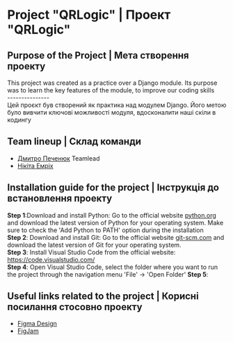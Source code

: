 # Project "QRLogic" | Проект "QRLogic"

## __Purpose of the Project__ | __Мета створення проекту__

This project was created as a practice over a Django module. Its purpose was to learn the key features of the module, to improve our coding skills<br> --------------- <br> Цей проєкт був створений як практика над модулем Django. Його метою було вивчити ключові можливості модуля, вдосконалити наші скіли в кодингу

## __Team lineup__ | __Склад команди__

* [Дмитро Печенюк](https://github.com/DmitriyPechenyuk0) Teamlead
* [Нікіта Емріх](https://github.com/NikitaEmrih)

## __Installation guide for the project__ | __Інструкція до встановлення проекту__
__Step 1__:Download and install Python: Go to the official website [python.org](https://www.python.org/) and download the latest version of Python for your operating system. Make sure to check the 'Add Python to PATH' option during the installation<br>
__Step 2__: Download and install Git: Go to the official website [git-scm.com](https://git-scm.com/) and download the latest version of Git for your operating system.<br>
__Step 3__: Install Visual Studio Code from the official website: https://code.visualstudio.com/<br>
__Step 4__: Open Visual Studio Code, select the folder where you want to run the project through the navigation menu 'File' -> 'Open Folder'
__Step 5__: 


## __Useful links related to the project__ | __Корисні посилання стосовно проекту__

* [Figma Design](https://www.figma.com/design/zuJFbfVMv3Gj0Nj5enrInM/QRLogic-Design?node-id=5-3&p=f&t=m3kC5uEKsHLNVoZs-0)
* [FigJam](https://www.figma.com/board/6FgTky1OFCN0xwHK6livO5/QRLogic-FigJam?node-id=0-1&p=f&t=55d6m70bPoKnphCC-0)


